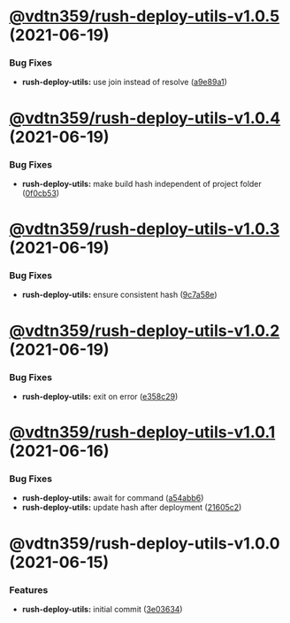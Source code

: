 # [@vdtn359/rush-deploy-utils-v1.0.5](https://github.com/vdtn359/vdtn359-os/compare/@vdtn359/rush-deploy-utils-v1.0.4...@vdtn359/rush-deploy-utils-v1.0.5) (2021-06-19)


### Bug Fixes

* **rush-deploy-utils:** use join instead of resolve ([a9e89a1](https://github.com/vdtn359/vdtn359-os/commit/a9e89a19fc7b74d12178c3c3de838e8a07641654))

# [@vdtn359/rush-deploy-utils-v1.0.4](https://github.com/vdtn359/vdtn359-os/compare/@vdtn359/rush-deploy-utils-v1.0.3...@vdtn359/rush-deploy-utils-v1.0.4) (2021-06-19)


### Bug Fixes

* **rush-deploy-utils:** make build hash independent of project folder ([0f0cb53](https://github.com/vdtn359/vdtn359-os/commit/0f0cb531009cbcb23dce931d4858ed02608c6f7f))

# [@vdtn359/rush-deploy-utils-v1.0.3](https://github.com/vdtn359/vdtn359-os/compare/@vdtn359/rush-deploy-utils-v1.0.2...@vdtn359/rush-deploy-utils-v1.0.3) (2021-06-19)


### Bug Fixes

* **rush-deploy-utils:** ensure consistent hash ([9c7a58e](https://github.com/vdtn359/vdtn359-os/commit/9c7a58e086bccf4ca3376222f1d617bdc4caf33f))

# [@vdtn359/rush-deploy-utils-v1.0.2](https://github.com/vdtn359/vdtn359-os/compare/@vdtn359/rush-deploy-utils-v1.0.1...@vdtn359/rush-deploy-utils-v1.0.2) (2021-06-19)


### Bug Fixes

* **rush-deploy-utils:** exit on error ([e358c29](https://github.com/vdtn359/vdtn359-os/commit/e358c2970ccb349c80b1cea49bf4ae4f6e91e243))

# [@vdtn359/rush-deploy-utils-v1.0.1](https://github.com/vdtn359/vdtn359-os/compare/@vdtn359/rush-deploy-utils-v1.0.0...@vdtn359/rush-deploy-utils-v1.0.1) (2021-06-16)


### Bug Fixes

* **rush-deploy-utils:** await for command ([a54abb6](https://github.com/vdtn359/vdtn359-os/commit/a54abb6aded3032c9f1103df5e824f66b51573d1))
* **rush-deploy-utils:** update hash after deployment ([21605c2](https://github.com/vdtn359/vdtn359-os/commit/21605c27a183cbf315f5825187b398c1072e4746))

# @vdtn359/rush-deploy-utils-v1.0.0 (2021-06-15)


### Features

* **rush-deploy-utils:** initial commit ([3e03634](https://github.com/vdtn359/vdtn359-os/commit/3e03634daa0e0aa3002f6bef1f949f8aa6ee76a4))
